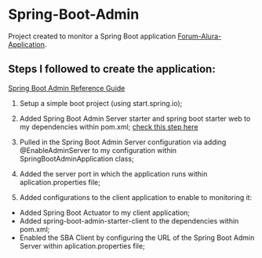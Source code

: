 # Spring-Boot-Admin

Project created to monitor a Spring Boot application [Forum-Alura-Application](https://github.com/brunaellen/forum-project-springBoot-API-REST).

## Steps I followed to create the application: 
[Spring Boot Admin Reference Guide](https://codecentric.github.io/spring-boot-admin/2.4.3/)

1. Setup a simple boot project (using start.spring.io);
2. Added Spring Boot Admin Server starter and spring boot starter web to my dependencies within pom.xml; [check this step here](https://github.com/brunaellen/spring-boot-admin/blob/master/pom.xml)
3. Pulled in the Spring Boot Admin Server configuration via adding @EnableAdminServer to my configuration within SpringBootAdminApplication class;
4. Added the server port in which the application runs within aplication.properties file;

5. Added configurations to the client application to enable to monitoring it:
* Added Spring Boot Actuator to my client application;
* Added spring-boot-admin-starter-client to the dependencies within pom.xml;
* Enabled the SBA Client by configuring the URL of the Spring Boot Admin Server within aplication.properties file;